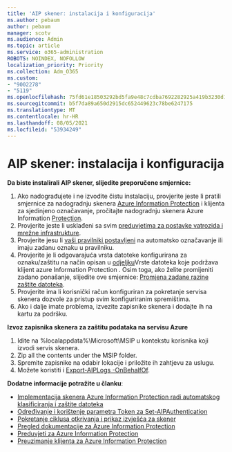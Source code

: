 ```yaml
---
title: 'AIP skener: instalacija i konfiguracija'
ms.author: pebaum
author: pebaum
manager: scotv
ms.audience: Admin
ms.topic: article
ms.service: o365-administration
ROBOTS: NOINDEX, NOFOLLOW
localization_priority: Priority
ms.collection: Adm_O365
ms.custom:
- "9002278"
- "5119"
ms.openlocfilehash: 75fd61e18503292bd5fa9e48c7cdba7692282925a419b3230d17448eab928ba0
ms.sourcegitcommit: b5f7da89a650d2915dc652449623c78be6247175
ms.translationtype: MT
ms.contentlocale: hr-HR
ms.lasthandoff: 08/05/2021
ms.locfileid: "53934249"
---
```

# <a name="aip-scanner-installation-and-configuration"></a>AIP skener: instalacija i konfiguracija

**Da biste instalirali AIP skener, slijedite preporučene smjernice:**

1. Ako nadograđujete i ne izvodite čistu instalaciju, provjerite jeste li pratili smjernice za nadogradnju skenera [Azure Information Protection](https://docs.microsoft.com/azure/information-protection/rms-client/client-admin-guide#upgrading-the-azure-information-protection-scanner) i klijenta za sjedinjeno označavanje, pročitajte nadogradnju skenera Azure Information [Protection](https://docs.microsoft.com/azure/information-protection/rms-client/clientv2-admin-guide#upgrading-the-azure-information-protection-scanner).
2. Provjerite jeste li usklađeni sa svim [preduvjetima za postavke vatrozida i mrežne infrastrukture](https://docs.microsoft.com/azure/information-protection/requirements#firewalls-and-network-infrastructure).
3. Provjerite jesu li [vaši pravilniki postavljeni](https://docs.microsoft.com/azure/information-protection/configure-policy) na automatsko označavanje ili imaju zadanu oznaku u pravilniku.
4. Provjerite je li odgovarajuća vrsta datoteke konfigurirana za oznaku/zaštitu na način opisan u [odjeljku](https://docs.microsoft.com/azure/information-protection/rms-client/client-admin-guide-file-types#supported-file-types-for-classification-and-protection)Vrste datoteka koje podržava klijent azure Information Protection . Osim toga, ako želite promijeniti zadano ponašanje, slijedite ove smjernice: [Promjena zadane razine zaštite datoteka](https://docs.microsoft.com/azure/information-protection/rms-client/client-admin-guide-file-types#changing-the-default-protection-level-of-files).
5. Provjerite ima li korisnički račun konfiguriran za pokretanje servisa skenera dozvole za pristup svim konfiguriranim spremištima.
6. Ako i dalje imate problema, izvezite zapisnike skenera i dodajte ih na kartu za podršku.

**Izvoz zapisnika skenera za zaštitu podataka na servisu Azure**

1. Idite na %localappdata%\Microsoft\MSIP u kontekstu korisnika koji izvodi servis skenera.
2. Zip all the contents under the MSIP folder.
3. Spremite zapisnike na odabir lokacije i priložite ih zahtjevu za uslugu.
4. Možete koristiti i [Export-AIPLogs -OnBehalfOf](https://docs.microsoft.com/powershell/module/azureinformationprotection/export-aiplogs?view=azureipps).

**Dodatne informacije potražite u članku**:
- [Implementacija skenera Azure Information Protection radi automatskog klasificiranja i zaštite datoteka](https://docs.microsoft.com/azure/information-protection/deploy-aip-scanner)
- [Određivanje i korištenje parametra Token za Set-AIPAuthentication](https://docs.microsoft.com/azure/information-protection/rms-client/client-admin-guide-powershell#specify-and-use-the-token-parameter-for-set-aipauthentication)
- [Pokretanje ciklusa otkrivanja i prikaz izvješća za skener](https://docs.microsoft.com/azure/information-protection/deploy-aip-scanner#run-a-discovery-cycle-and-view-reports-for-the-scanner)
- [Pregled dokumentacije za Azure Information Protection](https://docs.microsoft.com/azure/information-protection/what-is-information-protection)
- [Preduvjeti za Azure Information Protection](https://docs.microsoft.com/azure/information-protection/get-started/requirements)
- [Preuzimanje klijenta za Azure Information Protection](https://www.microsoft.com/download/details.aspx?id=53018)
